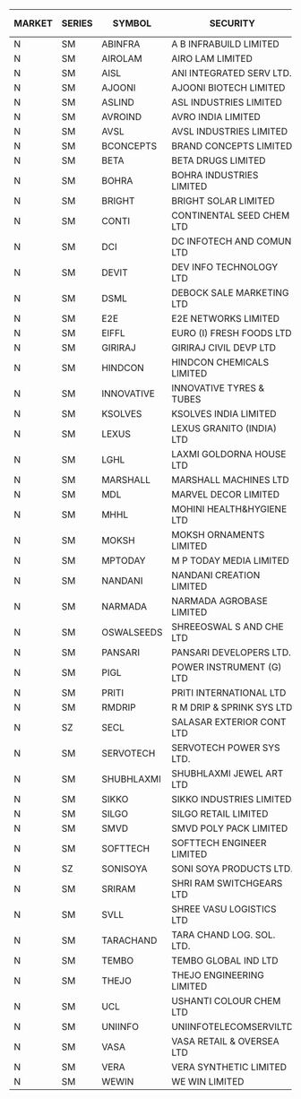 


| MARKET | SERIES | SYMBOL | SECURITY | PREV CL PR | OPEN PRICE | HIGH PRICE | LOW PRICE | CLOSE PRICE | NET TRDVAL | NET TRDQTY | CORP IND | HI 52 WK | LO 52 WK |
| ----- | ----- | ----- | ----- | ----- | ----- | ----- | ----- | ----- | ----- | ----- | ----- | ----- | ----- |
| N | SM | ABINFRA | A B INFRABUILD LIMITED | 7.00 | 6.65 | 6.65 | 6.65 | 6.65 | 26600.00 | 4000 |  | 12.50 | 5.00 |
| N | SM | AIROLAM | AIRO LAM LIMITED | 27.10 | 26.25 | 30.55 | 26.25 | 30.55 | 170400.00 | 6000 |  | 36.00 | 14.45 |
| N | SM | AISL | ANI INTEGRATED SERV LTD. | 25.50 | 25.00 | 25.00 | 24.25 | 24.25 | 177780.00 | 7200 |  | 26.95 | 14.30 |
| N | SM | AJOONI | AJOONI BIOTECH LIMITED | 31.00 | 31.05 | 32.00 | 31.00 | 31.25 | 5492000.00 | 176000 |  | 36.50 | 6.35 |
| N | SM | ASLIND | ASL INDUSTRIES LIMITED | 17.60 | 17.60 | 17.60 | 17.60 | 17.60 | 70400.00 | 4000 |  | 19.00 | 4.75 |
| N | SM | AVROIND | AVRO INDIA LIMITED | 38.00 | 39.50 | 39.50 | 38.50 | 38.50 | 234000.00 | 6000 |  | 63.20 | 35.00 |
| N | SM | AVSL | AVSL INDUSTRIES LIMITED | 36.00 | 34.50 | 34.50 | 34.50 | 34.50 | 517500.00 | 15000 |  | 49.50 | 29.50 |
| N | SM | BCONCEPTS | BRAND CONCEPTS LIMITED | 21.70 | 20.65 | 20.65 | 20.65 | 20.65 | 61950.00 | 3000 |  | 32.05 | 13.70 |
| N | SM | BETA | BETA DRUGS LIMITED | 128.75 | 125.15 | 127.95 | 125.15 | 127.45 | 404480.00 | 3200 |  | 140.80 | 37.00 |
| N | SM | BOHRA | BOHRA INDUSTRIES LIMITED | 1.60 | 1.55 | 1.55 | 1.55 | 1.55 | 9300.00 | 6000 |  | 2.00 | .35 |
| N | SM | BRIGHT | BRIGHT SOLAR LIMITED | 12.75 | 12.50 | 13.35 | 12.50 | 13.35 | 950850.00 | 72000 |  | 14.50 | 4.70 |
| N | SM | CONTI | CONTINENTAL SEED CHEM LTD | 7.70 | 7.90 | 8.05 | 7.40 | 8.05 | 473452.65 | 59994 |  | 45.90 | 5.55 |
| N | SM | DCI | DC INFOTECH AND COMUN LTD | 41.50 | 40.55 | 44.05 | 40.55 | 44.05 | 253800.00 | 6000 |  | 45.50 | 39.00 |
| N | SM | DEVIT | DEV INFO TECHNOLOGY LTD | 120.00 | 130.10 | 130.50 | 127.50 | 127.50 | 2720100.00 | 21000 |  | 139.55 | 57.00 |
| N | SM | DSML | DEBOCK SALE MARKETING LTD | 9.10 | 8.65 | 9.55 | 8.65 | 9.55 | 109200.00 | 12000 |  | 21.95 | 3.50 |
| N | SM | E2E | E2E NETWORKS LIMITED | 46.25 | 45.00 | 45.00 | 44.00 | 44.00 | 268000.00 | 6000 |  | 61.30 | 13.30 |
| N | SM | EIFFL | EURO (I) FRESH FOODS LTD | 129.15 | 127.00 | 129.15 | 116.25 | 125.00 | 898800.00 | 7200 |  | 129.40 | 64.80 |
| N | SM | GIRIRAJ | GIRIRAJ CIVIL DEVP LTD | 45.25 | 43.50 | 47.00 | 43.00 | 47.00 | 160200.00 | 3600 |  | 47.05 | 20.95 |
| N | SM | HINDCON | HINDCON CHEMICALS LIMITED | 24.00 | 22.35 | 24.05 | 22.35 | 24.00 | 377600.00 | 16000 |  | 27.00 | 8.05 |
| N | SM | INNOVATIVE | INNOVATIVE TYRES & TUBES | 8.30 | 8.50 | 8.70 | 8.40 | 8.40 | 842700.00 | 99000 |  | 10.35 | 5.40 |
| N | SM | KSOLVES | KSOLVES INDIA LIMITED | 655.00 | 625.00 | 630.00 | 625.00 | 627.50 | 753150.00 | 1200 |  | 661.50 | 102.05 |
| N | SM | LEXUS | LEXUS GRANITO (INDIA) LTD | 17.70 | 17.70 | 17.70 | 17.00 | 17.00 | 105500.00 | 6000 |  | 22.50 | 4.55 |
| N | SM | LGHL | LAXMI GOLDORNA HOUSE LTD | 16.60 | 18.00 | 18.00 | 18.00 | 18.00 | 144000.00 | 8000 |  | 18.00 | 12.50 |
| N | SM | MARSHALL | MARSHALL MACHINES LTD | 13.20 | 13.85 | 13.85 | 12.55 | 12.90 | 513150.00 | 39000 |  | 16.50 | 4.85 |
| N | SM | MDL | MARVEL DECOR LIMITED | 22.70 | 22.80 | 22.80 | 22.80 | 22.80 | 45600.00 | 2000 |  | 28.20 | 16.50 |
| N | SM | MHHL | MOHINI HEALTH&HYGIENE LTD | 22.00 | 21.00 | 21.00 | 21.00 | 21.00 | 63000.00 | 3000 |  | 25.10 | 11.35 |
| N | SM | MOKSH | MOKSH ORNAMENTS LIMITED | 36.25 | 36.00 | 37.00 | 36.00 | 36.00 | 873000.00 | 24000 |  | 42.50 | 21.00 |
| N | SM | MPTODAY | M P TODAY MEDIA LIMITED | 12.75 | 12.15 | 12.15 | 12.15 | 12.15 | 48600.00 | 4000 |  | 21.50 | 9.70 |
| N | SM | NANDANI | NANDANI CREATION LIMITED | 19.85 | 19.85 | 19.85 | 19.85 | 19.85 | 99250.00 | 5000 |  | 24.30 | 7.65 |
| N | SM | NARMADA | NARMADA AGROBASE LIMITED | 11.20 | 10.65 | 10.65 | 10.65 | 10.65 | 76680.00 | 7200 |  | 28.25 | 10.65 |
| N | SM | OSWALSEEDS | SHREEOSWAL S AND CHE LTD | 29.00 | 29.00 | 29.00 | 29.00 | 29.00 | 1044000.00 | 36000 |  | 50.45 | 21.80 |
| N | SM | PANSARI | PANSARI DEVELOPERS LTD. | 23.05 | 24.00 | 24.00 | 23.60 | 23.60 | 1998900.00 | 84000 |  | 24.00 | 21.90 |
| N | SM | PIGL | POWER INSTRUMENT (G) LTD | 18.80 | 19.70 | 19.70 | 19.70 | 19.70 | 78800.00 | 4000 |  | 19.70 | 8.40 |
| N | SM | PRITI | PRITI INTERNATIONAL LTD | 83.20 | 66.80 | 98.85 | 66.80 | 98.70 | 422960.00 | 4800 |  | 98.85 | 66.80 |
| N | SM | RMDRIP | R M DRIP & SPRINK SYS LTD | 26.75 | 25.50 | 27.80 | 25.50 | 27.80 | 514600.00 | 20000 |  | 63.00 | 14.65 |
| N | SZ | SECL | SALASAR EXTERIOR CONT LTD | 14.00 | 13.30 | 13.30 | 13.30 | 13.30 | 39900.00 | 3000 |  | 14.00 | 11.95 |
| N | SM | SERVOTECH | SERVOTECH POWER SYS LTD. | 18.95 | 18.80 | 18.80 | 18.80 | 18.80 | 150400.00 | 8000 |  | 23.80 | 7.75 |
| N | SM | SHUBHLAXMI | SHUBHLAXMI JEWEL ART LTD | 16.95 | 16.15 | 16.90 | 16.15 | 16.90 | 49200.00 | 3000 |  | 43.90 | 12.05 |
| N | SM | SIKKO | SIKKO INDUSTRIES LIMITED | 25.50 | 23.65 | 28.00 | 22.55 | 23.20 | 928800.00 | 36000 |  | 33.80 | 18.00 |
| N | SM | SILGO | SILGO RETAIL LIMITED | 39.00 | 36.45 | 36.45 | 36.45 | 36.45 | 136687.50 | 3750 |  | 44.00 | 36.45 |
| N | SM | SMVD | SMVD POLY PACK LIMITED | 9.00 | 8.55 | 8.55 | 8.55 | 8.55 | 17100.00 | 2000 |  | 12.00 | 6.45 |
| N | SM | SOFTTECH | SOFTTECH ENGINEER LIMITED | 91.00 | 90.50 | 90.50 | 90.00 | 90.00 | 576800.00 | 6400 |  | 97.00 | 32.45 |
| N | SZ | SONISOYA | SONI SOYA PRODUCTS LTD. | 11.50 | 11.15 | 11.15 | 11.15 | 11.15 | 200700.00 | 18000 |  | 14.30 | 11.15 |
| N | SM | SRIRAM | SHRI RAM SWITCHGEARS LTD | 12.90 | 12.30 | 13.50 | 12.30 | 13.20 | 697800.00 | 54000 |  | 15.10 | 11.20 |
| N | SM | SVLL | SHREE VASU LOGISTICS LTD | 95.00 | 94.00 | 94.00 | 94.00 | 94.00 | 94000.00 | 1000 |  | 100.90 | 70.00 |
| N | SM | TARACHAND | TARA CHAND LOG. SOL. LTD. | 31.95 | 37.90 | 37.90 | 28.85 | 31.95 | 505200.00 | 16000 |  | 42.75 | 21.10 |
| N | SM | TEMBO | TEMBO GLOBAL IND LTD | 214.50 | 205.00 | 213.80 | 193.00 | 201.30 | 12132900.00 | 60000 |  | 260.80 | 115.00 |
| N | SM | THEJO | THEJO ENGINEERING LIMITED | 1309.00 | 1309.00 | 1320.00 | 1300.00 | 1310.00 | 1178900.00 | 900 |  | 1469.00 | 350.55 |
| N | SM | UCL | USHANTI COLOUR CHEM LTD | 35.05 | 35.00 | 35.00 | 34.40 | 34.40 | 347600.00 | 10000 |  | 42.40 | 20.50 |
| N | SM | UNIINFO | UNIINFOTELECOMSERVILTD | 20.05 | 19.05 | 19.05 | 19.05 | 19.05 | 38100.00 | 2000 |  | 28.90 | 7.85 |
| N | SM | VASA | VASA RETAIL & OVERSEA LTD | 6.25 | 6.55 | 6.55 | 6.30 | 6.55 | 234400.00 | 36000 |  | 8.20 | 5.00 |
| N | SM | VERA | VERA SYNTHETIC LIMITED | 33.05 | 31.40 | 34.70 | 31.40 | 34.70 | 771750.00 | 22500 |  | 112.60 | 31.40 |
| N | SM | WEWIN | WE WIN LIMITED | 36.90 | 38.70 | 38.70 | 38.70 | 38.70 | 77400.00 | 2000 |  | 88.00 | 35.15 |



